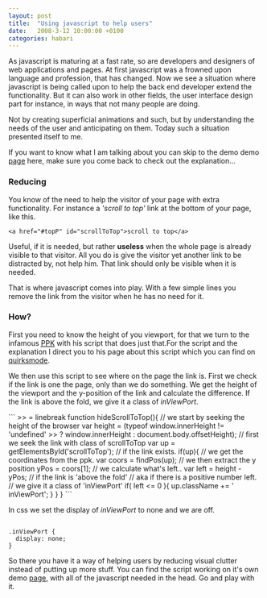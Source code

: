 ```yaml
---
layout: post
title:  "Using javascript to help users"
date:   2008-3-12 10:00:00 +0100
categories: habari
---
```

<p id="topP">As javascript is maturing at a fast rate, so are developers and designers of web applications and pages. At first javascript was a frowned upon language and profession, that has changed. Now we see a situation where javascript is being called upon to help the back end developer extend the functionality. But it can also work in other fields, the user interface design part for instance, in ways that not many people are doing.</p>
<p>Not by creating superficial animations and such, but by understanding the needs of the user and anticipating on them.  Today such a situation presented itself to me.</p>
<p>If you want to know what I am talking about you can skip to the demo  demo <a href="http://www.wnas.nl/demo/scrollToTop.html">page</a> here, make sure you come back to check out the explanation...</p>

<!--more-->
<h3>Reducing</h3>
<p>You know of the need to help the visitor of your page with extra functionality. For instance a <em>'scroll to top'</em> link at the bottom of your page, like this.</p>
<pre><code>&#60;a href="#topP" id="scrollToTop"&#62;scroll to top&#60;/a&#62;</code></pre>
<p>Useful, if it is needed, but rather <strong>useless</strong> when  the whole page is already visible to that visitor. All you do is give the visitor yet another link to be distracted by, not help him. That link should only be visible when it is needed.</p>
<p>That is where javascript comes into play. With a few simple lines you remove the link from the visitor when he has no need for it.</p>
<h3>How?</h3>
<p>First you need to know the height of you viewport, for that we turn to the infamous <a href="http://www.quirksmode.org" rel="met"><abbr title="Peter-Paul Koch">PPK</abbr></a> with his script that does just that.For the script and the explanation I direct you to his page about this script which you can find on <a href="http://www.quirksmode.org/js/findpos.html">quirksmode</a>.</p>
<p>We then use this script to see where on the page the link is. First we check if the link is one the page, only than we do something. We get the height of the viewport and the y-position of the link and calculate the difference. If the link is above the fold, we give it a class of <em>inViewPort</em>.</p>
```
>> = linebreak
function hideScrollToTop(){
  // we start by seeking the height of the browser
  var height = (typeof window.innerHeight != 'undefined' >>
  ? window.innerHeight : document.body.offsetHeight);
    // first we seek the link with class of scrollToTop
    var up = getElementsById('scrollToTop');
    // if the link exists.
    if(up){
    // we get the coordinates from the ppk.
    var coors = findPos(up);
    // we then extract the y position
    yPos = coors[1];
    // we calculate what's left..
    var left = height - yPos;
    // if the link is 'above the fold'
    // aka if there is a positive number left.
    // we give it a class of 'inViewPort'
    if( left &#60;= 0 ){
      up.className += ' inViewPort';
    }
  }
}
```
<p>In css we set the display of <em>inViewPort</em> to none and we are off.</p>
<pre><code>
.inViewPort {
  display: none;
}</code></pre>
<p>So there you have it a way of helping users by reducing visual clutter instead of putting up more stuff. You can find the script working on it's own demo <a href="http://www.wnas.nl/demo/scrollToTop.html">page</a>, with all of the javascript needed in the head. Go and play with it.</p>
